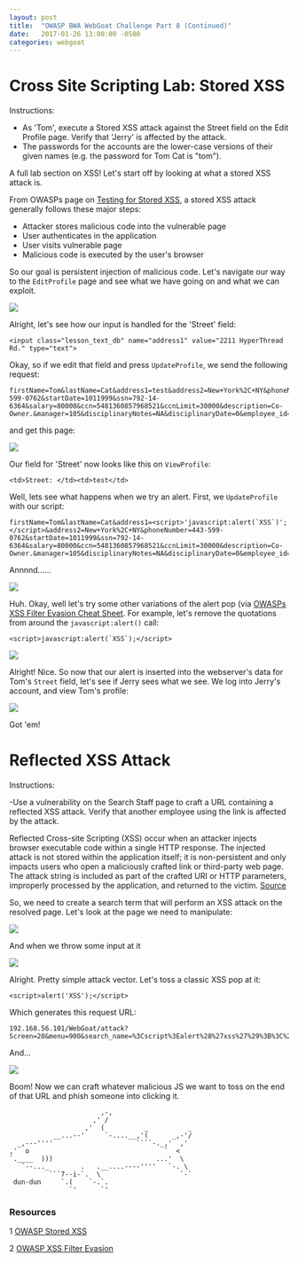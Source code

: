 ```yaml
---
layout: post
title:  "OWASP BWA WebGoat Challenge Part 8 (Continued)"
date:   2017-01-26 13:00:00 -0500
categories: webgoat
---
```

# Cross Site Scripting Lab: Stored XSS
Instructions:

- As 'Tom', execute a Stored XSS attack against the Street field on the Edit Profile page. Verify that 'Jerry' is affected by the attack.
- The passwords for the accounts are the lower-case versions of their given names (e.g. the password for Tom Cat is "tom").

A full lab section on XSS! Let's start off by looking at what a stored XSS attack is. 

From OWASPs page on [Testing for Stored XSS][stored-xss], a stored XSS attack generally follows these major steps:

- Attacker stores malicious code into the vulnerable page
- User authenticates in the application
- User visits vulnerable page
- Malicious code is executed by the user's browser

So our goal is persistent injection of malicious code. Let's navigate our way to the ```EditProfile``` page and see what we have going on and what we can exploit.

<img src="{{ site.baseurl }}/images/2017-01-26-webgoat_part_8_continued/edit-profile.jpg">

Alright, let's see how our input is handled for the 'Street' field:

```
<input class="lesson_text_db" name="address1" value="2211 HyperThread Rd." type="text">
```

Okay, so if we edit that field and press ```UpdateProfile```, we send the following request:

```
firstName=Tom&lastName=Cat&address1=test&address2=New+York%2C+NY&phoneNumber=443-599-0762&startDate=1011999&ssn=792-14-6364&salary=80000&ccn=5481360857968521&ccnLimit=30000&description=Co-Owner.&manager=105&disciplinaryNotes=NA&disciplinaryDate=0&employee_id=105&title=Engineer&action=UpdateProfile
```

and get this page:

<img src="{{ site.baseurl }}/images/2017-01-26-webgoat_part_8_continued/edited-profile.jpg">

Our field for 'Street' now looks like this on ```ViewProfile```:

```
<td>Street: </td><td>test</td>
```

Well, lets see what happens when we try an alert. First, we ```UpdateProfile``` with our script:

```
firstName=Tom&lastName=Cat&address1=<script>'javascript:alert(`XSS`)';</script>&address2=New+York%2C+NY&phoneNumber=443-599-0762&startDate=1011999&ssn=792-14-6364&salary=80000&ccn=5481360857968521&ccnLimit=30000&description=Co-Owner.&manager=105&disciplinaryNotes=NA&disciplinaryDate=0&employee_id=105&title=Engineer&action=UpdateProfile
```

Annnnd......

<img src="{{ site.baseurl }}/images/2017-01-26-webgoat_part_8_continued/tom-failed-alert-xss.jpg">

Huh. Okay, well let's try some other variations of the alert pop (via [OWASPs XSS Filter Evasion Cheat Sheet][filter-evasion]. For example, let's remove the quotations from around the ```javascript:alert()``` call:

```
<script>javascript:alert(`XSS`);</script>
```

<img src="{{ site.baseurl }}/images/2017-01-26-webgoat_part_8_continued/tom-alert-xss.jpg">


Alright! Nice. So now that our alert is inserted into the webserver's data for Tom's ```Street``` field, let's see if Jerry sees what we see. We log into Jerry's account, and view Tom's profile:

<img src="{{ site.baseurl }}/images/2017-01-26-webgoat_part_8_continued/jerry-alert-xss.jpg">

Got 'em!

# Reflected XSS Attack
Instructions:

-Use a vulnerability on the Search Staff page to craft a URL containing a reflected XSS attack. Verify that another employee using the link is affected by the attack.

Reflected Cross-site Scripting (XSS) occur when an attacker injects browser executable code within a single HTTP response. The injected attack is not stored within the application itself; it is non-persistent and only impacts users who open a maliciously crafted link or third-party web page. The attack string is included as part of the crafted URI or HTTP parameters, improperly processed by the application, and returned to the victim. [Source][owasp-reflected-xss]

So, we need to create a search term that will perform an XSS attack on the resolved page. Let's look at the page we need to manipulate:

<img src="{{ site.baseurl }}/images/2017-01-26-webgoat_part_8_continued/search-page.jpg">

And when we throw some input at it

<img src="{{ site.baseurl }}/images/2017-01-26-webgoat_part_8_continued/search-page-vuln.jpg">

Alright. Pretty simple attack vector. Let's toss a classic XSS pop at it:

```
<script>alert('XSS');</script>
```

Which generates this request URL:

```
192.168.56.101/WebGoat/attack?Screen=20&menu=900&search_name=%3Cscript%3Ealert%28%27xss%27%29%3B%3C%2Fscript%3E&action=FindProfile
```

And...

<img src="{{ site.baseurl }}/images/2017-01-26-webgoat_part_8_continued/search-page-reflected.jpg">

Boom! Now we can craft whatever malicious JS we want to toss on the end of that URL and phish someone into clicking it.

```
                       ,-,
                     ,' /
                   ,'  (          _          _
           __...--'     `-....__,'(      _,-'/
  _,---''''                     ````-._,'  ,'
,'  o                                  `  <
`.____  )))                          ...'  \
   `--..._        .   .__....----''''   `-. \
          ```7--i-`.  \                    `-`
 dun-dun     `.(    `-.`.
               `'      `'
```



### Resources

1 [OWASP Stored XSS][stored-xss]

2 [OWASP XSS Filter Evasion][filter-evasion]

[stored-xss]:https://www.owasp.org/index.php/Testing_for_Stored_Cross_site_scripting_(OTG-INPVAL-002)
[filter-evasion]:https://www.owasp.org/index.php/XSS_Filter_Evasion_Cheat_Sheet#TD
[owasp-reflected-xss]:https://www.owasp.org/index.php/Testing_for_Reflected_Cross_site_scripting_(OTG-INPVAL-001)